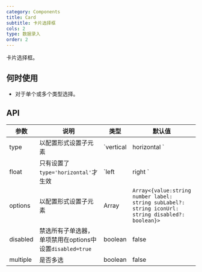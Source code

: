 ```yaml
---
category: Components
title: Card
subtitle: 卡片选择框
cols: 2
type: 数据录入
order: 2
---
```


卡片选择框。

## 何时使用

- 对于单个或多个类型选择。

## API

| 参数       | 说明                                      | 类型        | 默认值                                                                                               | 版本       |
|----------|-----------------------------------------|-----------|---------------------------------------------------------------------------------------------------|----------|
| type     | 以配置形式设置子元素                              | `vertical | horizontal  `                                                                                     | vertical | -   |
| float    | 只有设置了`type='horizontal'`才生效             | `left     | right `                                                                                           | left     | -           |
| options  | 以配置形式设置子元素                              | Array     | `Array<{value:string number label: string subLabel?: string iconUrl: string disabled?: boolean}>` | -        |
| disabled | 禁选所有子单选器，单项禁用在options中设置`disabled=true` | boolean   | false                                                                                             | -        |
| multiple | 是否多选                                    | boolean   | false                                                                                             | -        |